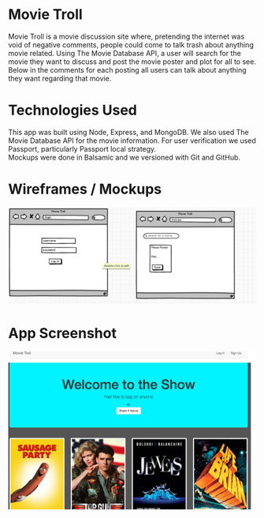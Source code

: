 
# Movie Troll
Movie Troll is a movie discussion site where, pretending the internet was void of negative comments, people could come to talk trash about anything movie related.  Using The Movie Database API, a user will search for the movie they want to discuss and post the movie poster and plot for all to see.  Below in the comments for each posting all users can talk about anything they want regarding that movie.

# Technologies Used
 This app was built using Node, Express, and MongoDB.  We also used The Movie Database API for the movie information.  For user verification we used Passport, particularly Passport local strategy.  
 Mockups were done in Balsamic and we versioned with Git and GitHub.

# Wireframes / Mockups
![ScreenShot](/images/wireframes.png)

# App Screenshot
![ScreenShot](/images/movie_troll.png)
